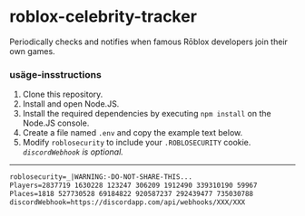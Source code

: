 # roblox-celebrity-tracker
Periodically checks and notifies when famous Rōblox developers join their own games.

### usäge-insstructions
1. Clone this repository.
2. Install and open Node.JS.
3. Install the required dependencies by executing `npm install` on the Node.JS console.
4. Create a file named `.env` and copy the example text below.
5. Modify `roblosecurity` to include your `.ROBLOSECURITY` cookie.  *`discordWebhook` is optional.*
---
```xml
roblosecurity=_|WARNING:-DO-NOT-SHARE-THIS...
Players=2837719 1630228 123247 306209 1912490 339310190 59967
Places=1818 527730528 69184822 920587237 292439477 735030788
discordWebhook=https://discordapp.com/api/webhooks/XXX/XXX
```
